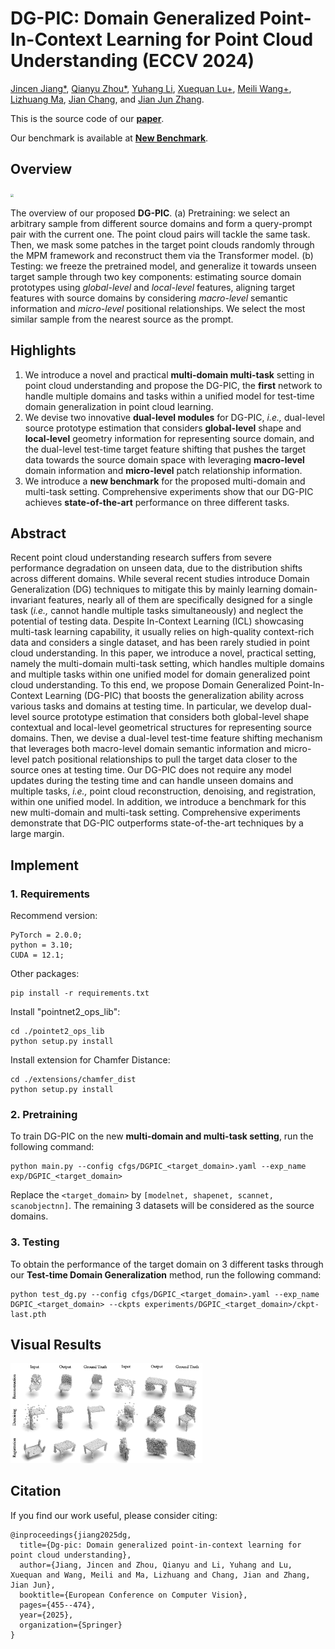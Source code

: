 # DG-PIC: Domain Generalized Point-In-Context Learning for Point Cloud Understanding (ECCV 2024)

[Jincen Jiang*](https://www.jincenjiang.com), [Qianyu Zhou*](https://qianyuzqy.github.io/), [Yuhang Li](https://yuhang-li.com/), [Xuequan Lu+](http://xuequanlu.com/), [Meili Wang+](https://cie.nwsuaf.edu.cn/szdw/js/2012110003/index.htm), [Lizhuang Ma](https://www.cs.sjtu.edu.cn/PeopleDetail.aspx?id=86), [Jian Chang](https://staffprofiles.bournemouth.ac.uk/display/jchang), and [Jian Jun Zhang](https://jzhang.bournemouth.ac.uk/).


This is the source code of our **[paper](https://link.springer.com/chapter/10.1007/978-3-031-72658-3_26)**.

Our benchmark is available at **[New Benchmark](https://livebournemouthac-my.sharepoint.com/:f:/g/personal/jiangj_bournemouth_ac_uk/EkFcXVw8GN1Bv2E7GehrE0sBnoibyuMfZ8Ck1Xx5FLPs_Q)**.


## Overview

<img src="./img/overview.png" style="zoom:30%;" />

The overview of our proposed **DG-PIC**. (a) Pretraining: we select an arbitrary sample from different source domains and form a query-prompt pair with the current one. The point cloud pairs will tackle the same task. Then, we mask some patches in the target point clouds randomly through the MPM framework and reconstruct them via the Transformer model. (b) Testing: we freeze the pretrained model, and generalize it towards unseen target sample through two key components: estimating source domain prototypes using *global-level* and *local-level* features, aligning target features with source domains by considering *macro-level* semantic information and *micro-level* positional relationships. We select the most similar sample from the nearest source as the prompt.


## Highlights

1. We introduce a novel and practical **multi-domain multi-task** setting in point cloud understanding and propose the DG-PIC, the **first** network to handle multiple domains and tasks within a unified model for test-time domain generalization in point cloud learning.
2. We devise two innovative **dual-level modules** for DG-PIC, *i.e.,* dual-level source prototype estimation that considers **global-level** shape and **local-level** geometry information for representing source domain, and the dual-level test-time target feature shifting that pushes the target data towards the source domain space with leveraging **macro-level** domain information and **micro-level** patch relationship information.
3. We introduce a **new benchmark** for the proposed multi-domain and multi-task setting. Comprehensive experiments show that our DG-PIC achieves **state-of-the-art** performance on three different tasks.  

## Abstract

Recent point cloud understanding research suffers from severe performance degradation on unseen data, due to the distribution shifts across different domains. While several recent studies introduce Domain Generalization (DG) techniques to mitigate this by mainly learning domain-invariant features, nearly all of them are specifically designed for a single task (*i.e.,* cannot handle multiple tasks simultaneously) and neglect the potential of testing data. Despite In-Context Learning (ICL) showcasing multi-task learning capability, it usually relies on high-quality context-rich data and considers a single dataset, and has been rarely studied in point cloud understanding. In this paper, we introduce a novel, practical setting, namely the multi-domain multi-task setting, which handles multiple domains and multiple tasks within one unified model for domain generalized point cloud understanding. To this end, we propose Domain Generalized Point-In-Context Learning (DG-PIC) that boosts the generalization ability across various tasks and domains at testing time. In particular, we develop dual-level source prototype estimation that considers both global-level shape contextual and local-level geometrical structures for representing source domains. Then, we devise a dual-level test-time feature shifting mechanism that leverages both macro-level domain semantic information and micro-level patch positional relationships to pull the target data closer to the source ones at testing time. Our DG-PIC does not require any model updates during the testing time and can handle unseen domains and multiple tasks, *i.e.,* point cloud reconstruction, denoising, and registration, within one unified model. In addition, we introduce a benchmark for this new multi-domain and multi-task setting. Comprehensive experiments demonstrate that DG-PIC outperforms state-of-the-art techniques by a large margin. 


## Implement

### 1. Requirements
Recommend version:
```
PyTorch = 2.0.0;
python = 3.10;
CUDA = 12.1;
```

Other packages:
```
pip install -r requirements.txt
```

Install "pointnet2_ops_lib":
```
cd ./pointet2_ops_lib
python setup.py install
```

Install extension for Chamfer Distance:
```
cd ./extensions/chamfer_dist
python setup.py install
```

### 2. Pretraining
To train DG-PIC on the new **multi-domain and multi-task setting**, run the following command:

```
python main.py --config cfgs/DGPIC_<target_domain>.yaml --exp_name exp/DGPIC_<target_domain>
```

Replace the `<target_domain>` by `[modelnet, shapenet, scannet, scanobjectnn]`. The remaining 3 datasets will be considered as the source domains.

### 3. Testing

To obtain the performance of the target domain on 3 different tasks through our **Test-time Domain Generalization** method, run the following command:

```
python test_dg.py --config cfgs/DGPIC_<target_domain>.yaml --exp_name DGPIC_<target_domain> --ckpts experiments/DGPIC_<target_domain>/ckpt-last.pth
```

## Visual Results

<img src="./img/results.png" style="zoom:30%;" />


## Citation

If you find our work useful, please consider citing:

```
@inproceedings{jiang2025dg,
  title={Dg-pic: Domain generalized point-in-context learning for point cloud understanding},
  author={Jiang, Jincen and Zhou, Qianyu and Li, Yuhang and Lu, Xuequan and Wang, Meili and Ma, Lizhuang and Chang, Jian and Zhang, Jian Jun},
  booktitle={European Conference on Computer Vision},
  pages={455--474},
  year={2025},
  organization={Springer}
}
```
